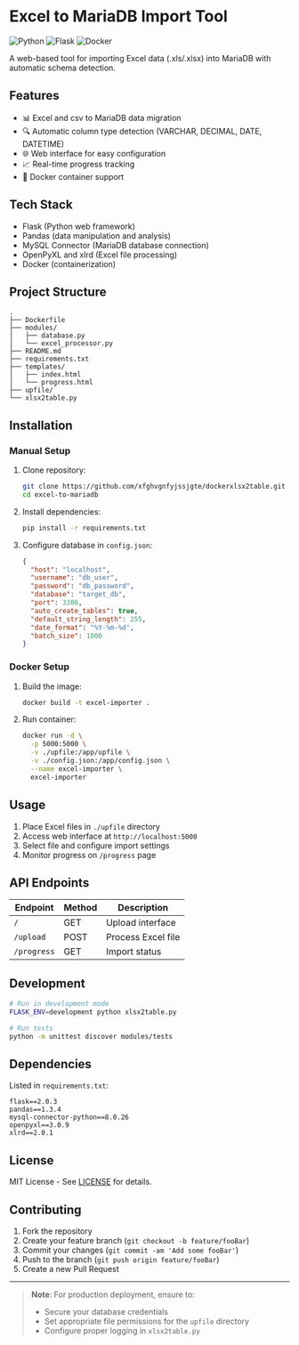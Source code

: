 # Excel to MariaDB Import Tool

![Python](https://img.shields.io/badge/python-3.8%2B-blue)
![Flask](https://img.shields.io/badge/flask-2.0%2B-lightgrey)
![Docker](https://img.shields.io/badge/docker-supported-success)

A web-based tool for importing Excel data (.xls/.xlsx) into MariaDB with automatic schema detection.

## Features

- 📊 Excel and csv to MariaDB data migration
- 🔍 Automatic column type detection (VARCHAR, DECIMAL, DATE, DATETIME)
- 🌐 Web interface for easy configuration
- 📈 Real-time progress tracking
- 🐳 Docker container support

## Tech Stack

* Flask (Python web framework)
* Pandas (data manipulation and analysis)
* MySQL Connector (MariaDB database connection)
* OpenPyXL and xlrd (Excel file processing)
* Docker (containerization)

## Project Structure

```
.
├── Dockerfile
├── modules/
│   ├── database.py
│   └── excel_processor.py
├── README.md
├── requirements.txt
├── templates/
│   ├── index.html
│   └── progress.html
├── upfile/
└── xlsx2table.py
```

## Installation

### Manual Setup

1. Clone repository:
   ```bash
   git clone https://github.com/xfghvgnfyjssjgte/dockerxlsx2table.git
   cd excel-to-mariadb
   ```

2. Install dependencies:
   ```bash
   pip install -r requirements.txt
   ```

3. Configure database in `config.json`:
   ```json
   {
     "host": "localhost",
     "username": "db_user",
     "password": "db_password",
     "database": "target_db",
     "port": 3306,
     "auto_create_tables": true,
     "default_string_length": 255,
     "date_format": "%Y-%m-%d",
     "batch_size": 1000
   }
   ```

### Docker Setup

1. Build the image:
   ```bash
   docker build -t excel-importer .
   ```

2. Run container:
   ```bash
   docker run -d \
     -p 5000:5000 \
     -v ./upfile:/app/upfile \
     -v ./config.json:/app/config.json \
     --name excel-importer \
     excel-importer
   ```

## Usage

1. Place Excel files in `./upfile` directory
2. Access web interface at `http://localhost:5000`
3. Select file and configure import settings
4. Monitor progress on `/progress` page

## API Endpoints

| Endpoint | Method | Description |
|----------|--------|-------------|
| `/` | GET | Upload interface |
| `/upload` | POST | Process Excel file |
| `/progress` | GET | Import status |

## Development

```bash
# Run in development mode
FLASK_ENV=development python xlsx2table.py

# Run tests
python -m unittest discover modules/tests
```

## Dependencies

Listed in `requirements.txt`:
```
flask==2.0.3
pandas==1.3.4
mysql-connector-python==8.0.26
openpyxl==3.0.9
xlrd==2.0.1
```

## License

MIT License - See [LICENSE](LICENSE) for details.

## Contributing

1. Fork the repository
2. Create your feature branch (`git checkout -b feature/fooBar`)
3. Commit your changes (`git commit -am 'Add some fooBar'`)
4. Push to the branch (`git push origin feature/fooBar`)
5. Create a new Pull Request

---

> ​**Note**: For production deployment, ensure to:
> - Secure your database credentials
> - Set appropriate file permissions for the `upfile` directory
> - Configure proper logging in `xlsx2table.py`